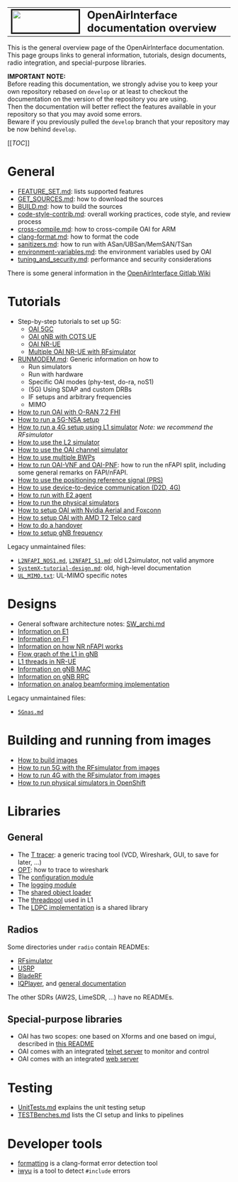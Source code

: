 <table style="border-collapse: collapse; border: none;">
  <tr style="border-collapse: collapse; border: none;">
    <td style="border-collapse: collapse; border: none;">
      <a href="http://www.openairinterface.org/">
         <img src="./images/oai_final_logo.png" alt="" border=3 height=50 width=150>
         </img>
      </a>
    </td>
    <td style="border-collapse: collapse; border: none; vertical-align: center;">
      <b><font size = "5">OpenAirInterface documentation overview</font></b>
    </td>
  </tr>
</table>

This is the general overview page of the OpenAirInterface documentation.  
This page groups links to general information, tutorials, design documents, radio integration, and special-purpose libraries.

**IMPORTANT NOTE:**  
Before reading this documentation, we strongly advise you to keep your own repository rebased on `develop`
or at least to checkout the documentation on the version of the repository you are using.  
Then the documentation will better reflect the features available in your repository so that you may avoid some errors.  
Beware if you previously pulled the `develop` branch that your repository may be now behind `develop`.

[[_TOC_]]

# General

- [FEATURE_SET.md](./FEATURE_SET.md): lists supported features
- [GET_SOURCES.md](./GET_SOURCES.md): how to download the sources
- [BUILD.md](./BUILD.md): how to build the sources
- [code-style-contrib.md](./code-style-contrib.md): overall working practices, code style, and review process
- [cross-compile.md](./cross-compile.md): how to cross-compile OAI for ARM
- [clang-format.md](./clang-format.md): how to format the code
- [sanitizers.md](./dev_tools/sanitizers.md): how to run with ASan/UBSan/MemSAN/TSan
- [environment-variables.md](./environment-variables.md): the environment variables used by OAI
- [tuning_and_security.md](./tuning_and_security.md): performance and security considerations

There is some general information in the [OpenAirInterface Gitlab Wiki](https://gitlab.eurecom.fr/oai/openairinterface5g/-/wikis/home)

# Tutorials

- Step-by-step tutorials to set up 5G:
  * [OAI 5GC](./NR_SA_Tutorial_OAI_CN5G.md)
  * [OAI gNB with COTS UE](./NR_SA_Tutorial_COTS_UE.md)
  * [OAI NR-UE](./NR_SA_Tutorial_OAI_nrUE.md)
  * [Multiple OAI NR-UE with RFsimulator](./NR_SA_Tutorial_OAI_multi_UE.md)
- [RUNMODEM.md](./RUNMODEM.md): Generic information on how to
  * Run simulators
  * Run with hardware
  * Specific OAI modes (phy-test, do-ra, noS1)
  * (5G) Using SDAP and custom DRBs
  * IF setups and arbitrary frequencies
  * MIMO
- [How to run OAI with O-RAN 7.2 FHI](./ORAN_FHI7.2_Tutorial.md)
- [How to run a 5G-NSA setup](./TESTING_GNB_W_COTS_UE.md)
- [How to run a 4G setup using L1 simulator](./L1SIM.md) _Note: we recommend the RFsimulator_
- [How to use the L2 simulator](./L2NFAPI.md)
- [How to use the OAI channel simulator](../openair1/SIMULATION/TOOLS/DOC/channel_simulation.md)
- [How to use multiple BWPs](./RUN_NR_multiple_BWPs.md)
- [How to run OAI-VNF and OAI-PNF](./nfapi.md): how to run the nFAPI split,
  including some general remarks on FAPI/nFAPI.
- [How to use the positioning reference signal (PRS)](./RUN_NR_PRS.md)
- [How to use device-to-device communication (D2D, 4G)](./d2d_emulator_setup.txt)
- [How to run with E2 agent](../openair2/E2AP/README.md)
- [How to run the physical simulators](./physical-simulators.md)
- [How to setup OAI with Nvidia Aerial and Foxconn](./Aerial_FAPI_Split_Tutorial.md)
- [How to setup OAI with AMD T2 Telco card](./LDPC_T2_OFFLOAD_SETUP.md)
- [How to do a handover](./handover-tutorial.md)
- [How to setup gNB frequency](./gNB_frequency_setup.md)

Legacy unmaintained files:
- [`L2NFAPI_NOS1.md`](./L2NFAPI_NOS1.md), [`L2NFAPI_S1.md`](./L2NFAPI_S1.md):
  old L2simulator, not valid anymore
- [`SystemX-tutorial-design.md`](./SystemX-tutorial-design.md): old, high-level
  documentation
- [`UL_MIMO.txt`](./UL_MIMO.txt): UL-MIMO specific notes

# Designs

- General software architecture notes: [SW_archi.md](./SW_archi.md)
- [Information on E1](./E1AP/E1-design.md)
- [Information on F1](./F1AP/F1-design.md)
- [Information on how NR nFAPI works](./NR_NFAPI_archi.md)
- [Flow graph of the L1 in gNB](SW-archi-graph.md)
- [L1 threads in NR-UE](./nr-ue-design.md)
- [Information on gNB MAC](./MAC/mac-usage.md)
- [Information on gNB RRC](./RRC/rrc-usage.md)
- [Information on analog beamforming implementation](./analog_beamforming.md)

Legacy unmaintained files:
- [`5Gnas.md`](./5Gnas.md)

# Building and running from images

- [How to build images](../docker/README.md)
- [How to run 5G with the RFsimulator from images](../ci-scripts/yaml_files/5g_rfsimulator/README.md)
- [How to run 4G with the RFsimulator from images](../ci-scripts/yaml_files/4g_rfsimulator_fdd_05MHz/README.md)
- [How to run physical simulators in OpenShift](../openshift/README.md)

# Libraries

## General

- The [T tracer](../common/utils/T/DOC/T.md): a generic tracing tool (VCD, Wireshark, GUI, to save for later, ...)
- [OPT](../openair2/UTIL/OPT/README.txt): how to trace to wireshark
- The [configuration module](../common/config/DOC/config.md)
- The [logging module](../common/utils/LOG/DOC/log.md)
- The [shared object loader](../common/utils/DOC/loader.md)
- The [threadpool](../common/utils/threadPool/thread-pool.md) used in L1
- The [LDPC implementation](../openair1/PHY/CODING/DOC/LDPCImplementation.md) is a shared library

## Radios

Some directories under `radio` contain READMEs:

- [RFsimulator](../radio/rfsimulator/README.md)
- [USRP](../radio/USRP/README.md)
- [BladeRF](../radio/BLADERF/README)
- [IQPlayer](../radio/iqplayer/DOC/iqrecordplayer_usage.md), and [general documentation](./iqrecordplayer_usage.md)

The other SDRs (AW2S, LimeSDR, ...) have no READMEs.

## Special-purpose libraries

- OAI has two scopes: one based on Xforms and one based on imgui, described in [this README](../openair1/PHY/TOOLS/readme.md)
- OAI comes with an integrated [telnet server](../common/utils/telnetsrv/DOC/telnethelp.md) to monitor and control
- OAI comes with an integrated [web server](../common/utils/websrv/DOC/websrv.md)

# Testing

- [UnitTests.md](./UnitTests.md) explains the unit testing setup
- [TESTBenches.md](./TESTBenches.md) lists the CI setup and links to pipelines

# Developer tools

- [formatting](../tools/formatting/README.md) is a clang-format error detection tool
- [iwyu](../tools/iwyu/README.md) is a tool to detect `#include` errors
